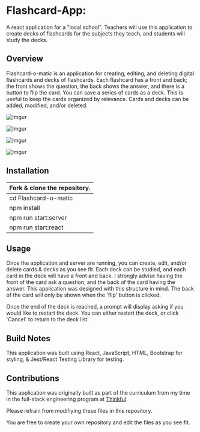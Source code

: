# Flashcard-App:
 A react application for a "local school". Teachers will use this application to create decks of flashcards for the subjects they teach, and students will study the decks.

## Overview
Flashcard-o-matic is an application for creating, editing, and deleting digital flashcards and decks of flashcards. Each flashcard has a front and back; the front shows the question, the back shows the answer, and there is a button to flip the card. You can save a series of cards as a deck. This is useful to keep the cards organized by relevance. Cards and decks can be added, modified, and/or deleted.

![Imgur](https://i.imgur.com/YoqV8yk.png)

![Imgur](https://i.imgur.com/BMDLf6v.png)

![Imgur](https://i.imgur.com/SRA5YYm.png)

![Imgur](https://i.imgur.com/GP9wuhZ.png)

## Installation
Fork & clone the repository. |
---------------------------- |
cd Flashcard-o-matic         |
npm install                  |
npm run start:server         |
npm run start:react          |

## Usage
Once the application and server are running, you can create, edit, and/or delete cards & decks as you see fit. Each deck can be studied, and each card in the deck will have a front and back. I strongly advise having the front of the card ask a question, and the back of the card having the answer. This application was designed with this structure in mind. The back of the card will only be shown when the 'flip' button is clicked.

Once the end of the deck is reached, a prompt will display asking if you would like to restart the deck. You can either restart the deck, or click 'Cancel' to return to the deck list.

## Build Notes
This application was built using React, JavaScript, HTML, Bootstrap for styling, & Jest/React Testing Library for testing.

## Contributions
This application was originally built as part of the curriculum from my time in the full-stack engineering program at [Thinkful](https://www.thinkful.com/).

Please refrain from modifiying these files in this repository.

You are free to create your own repository and edit the files as you see fit.
